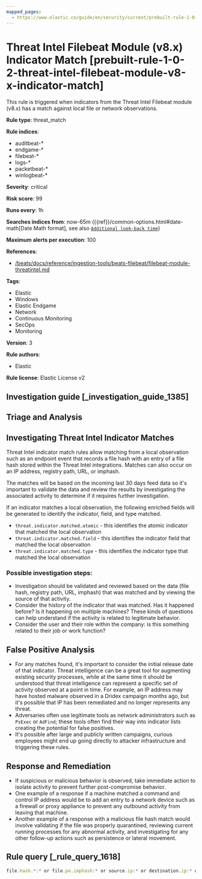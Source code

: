 ```yaml
---
mapped_pages:
  - https://www.elastic.co/guide/en/security/current/prebuilt-rule-1-0-2-threat-intel-filebeat-module-v8-x-indicator-match.html
---
```


# Threat Intel Filebeat Module (v8.x) Indicator Match [prebuilt-rule-1-0-2-threat-intel-filebeat-module-v8-x-indicator-match]

This rule is triggered when indicators from the Threat Intel Filebeat module (v8.x) has a match against local file or network observations.

**Rule type**: threat_match

**Rule indices**:

* auditbeat-*
* endgame-*
* filebeat-*
* logs-*
* packetbeat-*
* winlogbeat-*

**Severity**: critical

**Risk score**: 99

**Runs every**: 1h

**Searches indices from**: now-65m ({{ref}}/common-options.html#date-math[Date Math format], see also [`Additional look-back time`](docs-content://solutions/security/detect-and-alert/create-detection-rule.md#rule-schedule))

**Maximum alerts per execution**: 100

**References**:

* [/beats/docs/reference/ingestion-tools/beats-filebeat/filebeat-module-threatintel.md](beats://docs/reference/filebeat/filebeat-module-threatintel.md)

**Tags**:

* Elastic
* Windows
* Elastic Endgame
* Network
* Continuous Monitoring
* SecOps
* Monitoring

**Version**: 3

**Rule authors**:

* Elastic

**Rule license**: Elastic License v2

## Investigation guide [_investigation_guide_1385]

## Triage and Analysis

## Investigating Threat Intel Indicator Matches

Threat Intel indicator match rules allow matching from a local observation such as an endpoint event that records a file
hash with an entry of a file hash stored within the Threat Intel integrations. Matches can also occur on
an IP address, registry path, URL, or imphash.

The matches will be based on the incoming last 30 days feed data so it's important to validate the data and review the results by
investigating the associated activity to determine if it requires further investigation.

If an indicator matches a local observation, the following enriched fields will be generated to identify the indicator, field, and type matched.

- `threat.indicator.matched.atomic` - this identifies the atomic indicator that matched the local observation
- `threat.indicator.matched.field` - this identifies the indicator field that matched the local observation
- `threat.indicator.matched.type` - this identifies the indicator type that matched the local observation

### Possible investigation steps:
- Investigation should be validated and reviewed based on the data (file hash, registry path, URL, imphash) that was matched
and by viewing the source of that activity.
- Consider the history of the indicator that was matched. Has it happened before? Is it happening on multiple machines?
These kinds of questions can help understand if the activity is related to legitimate behavior.
- Consider the user and their role within the company: is this something related to their job or work function?

## False Positive Analysis
- For any matches found, it's important to consider the initial release date of that indicator. Threat intelligence can
be a great tool for augmenting existing security processes, while at the same time it should be understood that threat
intelligence can represent a specific set of activity observed at a point in time. For example, an IP address
may have hosted malware observed in a Dridex campaign months ago, but it's possible that IP has been remediated and
no longer represents any threat.
- Adversaries often use legitimate tools as network administrators such as `PsExec` or `AdFind`; these tools often find their
way into indicator lists creating the potential for false positives.
- It's possible after large and publicly written campaigns, curious employees might end up going directly to attacker infrastructure and triggering these rules.

## Response and Remediation
- If suspicious or malicious behavior is observed, take immediate action to isolate activity to prevent further
post-compromise behavior.
- One example of a response if a machine matched a command and control IP address would be to add an entry to a network
device such as a firewall or proxy appliance to prevent any outbound activity from leaving that machine.
- Another example of a response with a malicious file hash match would involve validating if the file was properly quarantined,
reviewing current running processes for any abnormal activity, and investigating for any other follow-up actions such as persistence or lateral movement.

## Rule query [_rule_query_1618]

```js
file.hash.*:* or file.pe.imphash:* or source.ip:* or destination.ip:* or url.full:* or registry.path:*
```


